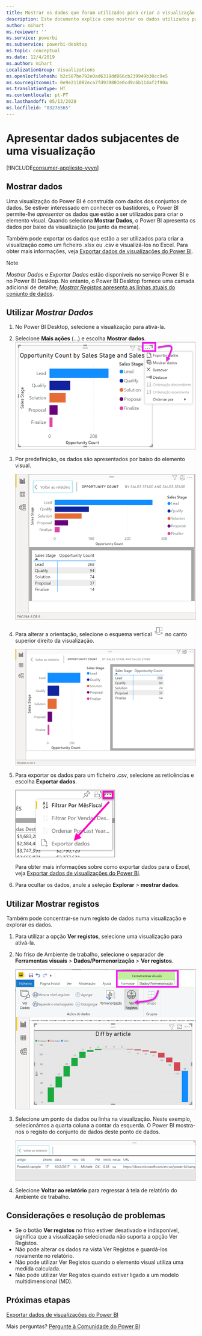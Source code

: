 ```yaml
---
title: Mostrar os dados que foram utilizados para criar a visualização do Power BI
description: Este documento explica como mostrar os dados utilizados para criar um elemento visual no Power BI e como exportar esses dados para um ficheiro. csv.
author: mihart
ms.reviewer: ''
ms.service: powerbi
ms.subservice: powerbi-desktop
ms.topic: conceptual
ms.date: 12/4/2019
ms.author: mihart
LocalizationGroup: Visualizations
ms.openlocfilehash: b2c587be792e0ad6318dd066cb239949b30cc9e5
ms.sourcegitcommit: 0e9e211082eca7fd939803e0cd9c6b114af2f90a
ms.translationtype: HT
ms.contentlocale: pt-PT
ms.lasthandoff: 05/13/2020
ms.locfileid: "83276565"
---
```

# <a name="display-a-visualizations-underlying-data"></a>Apresentar dados subjacentes de uma visualização

[!INCLUDE[consumer-appliesto-yyyn](../includes/consumer-appliesto-nyyn.md)]    

## <a name="show-data"></a>Mostrar dados
Uma visualização do Power BI é construída com dados dos conjuntos de dados. Se estiver interessado em conhecer os bastidores, o Power BI permite-lhe *apresentar* os dados que estão a ser utilizados para criar o elemento visual. Quando seleciona **Mostrar Dados**, o Power BI apresenta os dados por baixo da visualização (ou junto da mesma).

Também pode exportar os dados que estão a ser utilizados para criar a visualização como um ficheiro .xlsx ou .csv e visualizá-los no Excel. Para obter mais informações, veja [Exportar dados de visualizações do Power BI](power-bi-visualization-export-data.md).

> [!NOTE]
> *Mostrar Dados* e *Exportar Dados* estão disponíveis no serviço Power BI e no Power BI Desktop. No entanto, o Power BI Desktop fornece uma camada adicional de detalhe; [*Mostrar Registos* apresenta as linhas atuais do conjunto de dados](../create-reports/desktop-see-data-see-records.md).
> 
> 

## <a name="using-show-data"></a>Utilizar *Mostrar Dados* 
1. No Power BI Desktop, selecione a visualização para ativá-la.

2. Selecione **Mais ações** (...) e escolha **Mostrar dados**. 
    ![mostrar opção para Mostrar Dados](media/service-reports-show-data/power-bi-more-action.png)


3. Por predefinição, os dados são apresentados por baixo do elemento visual.
   
   ![apresentação vertical dos dados e elemento visual](media/service-reports-show-data/power-bi-show-data-below.png)

4. Para alterar a orientação, selecione o esquema vertical ![pequena captura de ecrã do ícone utilizado para alterar para esquema vertical](media/service-reports-show-data/power-bi-vertical-icon-new.png) no canto superior direito da visualização.
   
   ![apresentação horizontal dos dados e elemento visual](media/service-reports-show-data/power-bi-show-data-side.png)
5. Para exportar os dados para um ficheiro .csv, selecione as reticências e escolha **Exportar dados**.
   
    ![selecionar Exportar dados](media/service-reports-show-data/power-bi-export-data-new.png)
   
    Para obter mais informações sobre como exportar dados para o Excel, veja [Exportar dados de visualizações do Power BI](power-bi-visualization-export-data.md).
6. Para ocultar os dados, anule a seleção **Explorar** > **mostrar dados**.

## <a name="using-show-records"></a>Utilizar Mostrar registos
Também pode concentrar-se num registo de dados numa visualização e explorar os dados. 

1. Para utilizar a opção **Ver registos**, selecione uma visualização para ativá-la. 

2. No friso de Ambiente de trabalho, selecione o separador de **Ferramentas visuais** > **Dados/Pormenorização** > **Ver registos**. 

    ![Captura de ecrã com Ver Registos selecionado.](media/service-reports-show-data/power-bi-see-record.png)

3. Selecione um ponto de dados ou linha na visualização. Neste exemplo, selecionámos a quarta coluna a contar da esquerda. O Power BI mostra-nos o registo do conjunto de dados deste ponto de dados.

    ![Captura de ecrã de registo único do conjunto de dados.](media/service-reports-show-data/power-bi-row.png)

4. Selecione **Voltar ao relatório** para regressar à tela de relatório do Ambiente de trabalho. 

## <a name="considerations-and-troubleshooting"></a>Considerações e resolução de problemas

- Se o botão **Ver registos** no friso estiver desativado e indisponível, significa que a visualização selecionada não suporta a opção Ver Registos.
- Não pode alterar os dados na vista Ver Registos e guardá-los novamente no relatório.
- Não pode utilizar Ver Registos quando o elemento visual utiliza uma medida calculada.
- Não pode utilizar Ver Registos quando estiver ligado a um modelo multidimensional (MD).  

## <a name="next-steps"></a>Próximas etapas
[Exportar dados de visualizações do Power BI](power-bi-visualization-export-data.md)    

Mais perguntas? [Pergunte à Comunidade do Power BI](https://community.powerbi.com/)


